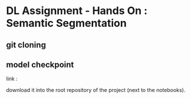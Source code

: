 # DL Assignment - Hands On : Semantic Segmentation

## git cloning



## model checkpoint

link : 

download it into the root repository of the project (next to the notebooks).